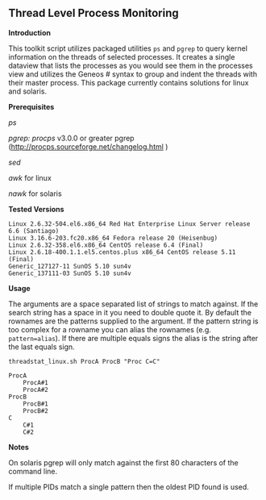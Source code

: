 Thread Level Process Monitoring
-------------------------------

**Introduction**

This toolkit script utilizes packaged utilities `ps` and `pgrep` to query kernel information on the threads of selected processes.  It creates a single dataview that lists the processes as you would see them in the processes view and utilizes the Geneos # syntax to group and indent the threads with their master process.  This package currently contains solutions for linux and solaris.

**Prerequisites**

*ps*

*pgrep: procps* v3.0.0 or greater pgrep (http://procps.sourceforge.net/changelog.html )

*sed*

*awk* for linux

*nawk* for solaris

**Tested Versions**

	Linux 2.6.32-504.el6.x86_64 Red Hat Enterprise Linux Server release 6.6 (Santiago)
	Linux 3.16.6-203.fc20.x86_64 Fedora release 20 (Heisenbug)
	Linux 2.6.32-358.el6.x86_64 CentOS release 6.4 (Final)
	Linux 2.6.18-400.1.1.el5.centos.plus x86_64 CentOS release 5.11 (Final)
	Generic_127127-11 SunOS 5.10 sun4v
	Generic_137111-03 SunOS 5.10 sun4v

**Usage**

The arguments are a space separated list of strings to match against.  If the search string has a space in it you need to double quote it.  By default the rownames are the patterns supplied to the argument.  If the pattern string is too complex for a rowname you can alias the rownames (e.g. `pattern=alias`).  If there are multiple equals signs the alias is the string after the last equals sign.

`threadstat_linux.sh ProcA ProcB "Proc C=C"`

	ProcA
		ProcA#1
		ProcA#2
	ProcB
		ProcB#1
		ProcB#2
	C
		C#1
		C#2

**Notes**

On solaris pgrep will only match against the first 80 characters of the command line.

If multiple PIDs match a single pattern then the oldest PID found is used.  
